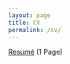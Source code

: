 ```yaml
---
layout: page
title: CV
permalink: /cv/
---
```


[Resumé](https://ikuto0608.github.io/files/resume.pdf) (1 Page)
